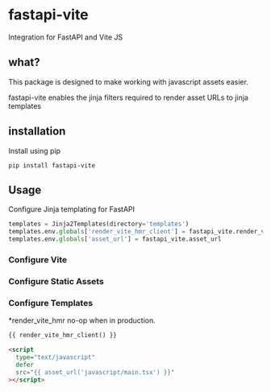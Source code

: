 # fastapi-vite

Integration for FastAPI and Vite JS

## what?

This package is designed to make working with javascript assets easier.

fastapi-vite enables the jinja filters required to render asset URLs to jinja templates

## installation

Install using pip

```shell
pip install fastapi-vite
```

## Usage

Configure Jinja templating for FastAPI

```python
templates = Jinja2Templates(directory='templates')
templates.env.globals['render_vite_hmr_client'] = fastapi_vite.render_vite_hmr_client
templates.env.globals['asset_url'] = fastapi_vite.asset_url

```

### Configure Vite

### Configure Static Assets

### Configure Templates

\*render_vite_hmr no-op when in production.

```html
{{ render_vite_hmr_client() }}

<script
  type="text/javascript"
  defer
  src="{{ asset_url('javascript/main.tsx') }}"
></script>
```
